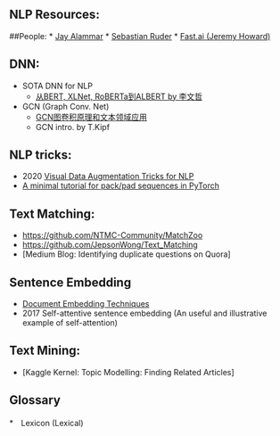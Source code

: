 ## NLP Resources:

##People: 
    * [Jay Alammar](http://jalammar.github.io/) 
    * [Sebastian Ruder](https://ruder.io/) 
    * [Fast.ai (Jeremy Howard)](https://www.fast.ai/about/)

## DNN:
* SOTA DNN for NLP
    * [从BERT, XLNet, RoBERTa到ALBERT by 李文哲](https://zhuanlan.zhihu.com/p/84559048)
* GCN (Graph Conv. Net)
    * [GCN图卷积原理和文本领域应用](https://zhuanlan.zhihu.com/p/82927938)
    * GCN intro. by T.Kipf

## NLP tricks:
* 2020 [Visual Data Augmentation Tricks for NLP](https://amitness.com/2020/05/data-augmentation-for-nlp/)
* [A minimal tutorial for pack/pad sequences in PyTorch](https://gist.github.com/HarshTrivedi/f4e7293e941b17d19058f6fb90ab0fec)

## Text Matching:
* https://github.com/NTMC-Community/MatchZoo
* https://github.com/JepsonWong/Text_Matching
* [Medium Blog: Identifying duplicate questions on Quora]


## Sentence Embedding
* [Document Embedding Techniques](https://towardsdatascience.com/document-embedding-techniques-fed3e7a6a25d?gi=7319f551bdae)
* 2017 Self-attentive sentence embedding (An useful and illustrative example of self-attention)
    
## Text Mining:
* [Kaggle Kernel: Topic Modelling: Finding Related Articles]

    
## Glossary
*　Lexicon (Lexical)

